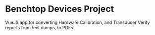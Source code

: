 # Benchtop Devices Project

VueJS app for converting Hardware Calibration, and Transducer Verify reports from text dumps, to PDFs.

